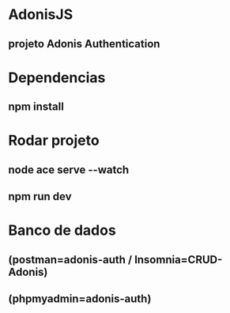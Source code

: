 # AdonisJS
## projeto Adonis Authentication

# Dependencias
## npm install

# Rodar projeto
## node ace serve --watch
## npm run dev

# Banco de dados
## (postman=adonis-auth / Insomnia=CRUD-Adonis)
## (phpmyadmin=adonis-auth)